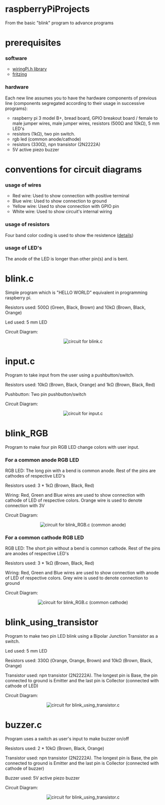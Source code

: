 # raspberryPiProjects
From the basic "blink" program to advance programs

</hr>

# prerequisites

### software
<ul style = "list-style-type:circle">
<li> <a href = "http://wiringpi.com/download-and-install">wiringPi.h library</a>

<li> <a href = "http://fritzing.org/home/">fritzing</a>
</ul>
  
### hardware
Each new line assumes you to have the hardware components of previous line (components segregated according to their usage in successive programs):

<ul style = "list-style-type: circle">
<li>raspberry pi 3 model B+, bread board, GPIO breakout board / female to male jumper wires, male jumper wires, resistors (500Ω and 10kΩ), 5 mm LED's

<li>resistors (1kΩ), two pin switch.

<li>rgb led (common anode/cathode)

<li>resistors (330Ω), npn transistor (2N2222A)
  
<li>5V active piezo buzzer
</ul>

# conventions for circuit diagrams

### usage of wires

<ul style = "list-style-type: circle">
<li>Red wire:     Used to show connection with positive terminal

<li>Blue wire:    Used to show connection to ground

<li>Yellow wire:  Used to show connection with GPIO pin

<li>White wire:   Used to show circuit's internal wiring 
</ul>
  
### usage of resistors

Four band color coding is used to show the resistence (<a href="http://www.circuitstoday.com/resistor-color-code-chart">details</a>)

### usage of LED's

The anode of the LED is longer than other pin(s) and is bent.

</hr>

# blink.c
Simple program which is "HELLO WORLD" equivalent in programming raspberry pi.

Resistors used: 500Ω (Green, Black, Brown) and 10kΩ (Brown, Black, Orange)

Led used: 5 mm LED

Circuit Diagram:

<p align="center">
  <img src="https://raw.githubusercontent.com/sangar-happy/raspberryPiProjects/fBranch/circuit_diagrams/blink.c.png" title="circuit for blink.c">
</p>


# input.c
Program to take input from the user using a pushbutton/switch.

Resistors used: 10kΩ (Brown, Black, Orange) and 1kΩ (Brown, Black, Red)

Pushbutton: Two pin pushbutton/switch

Circuit Diagram:

<p align="center">
  <img src="https://raw.githubusercontent.com/sangar-happy/raspberryPiProjects/fBranch/circuit_diagrams/input.c.png" title="circuit for input.c">
</p>

# blink_RGB
Program to make four pin RGB LED change colors with user input.

### For a common anode RGB LED

RGB LED: The long pin with a bend is common anode. Rest of the pins are cathodes of respective LED's

Resistors used: 3 * 1kΩ (Brown, Black, Red)

Wiring: Red, Green and Blue wires are used to show connection with cathode of LED of respective colors. Orange wire is used to denote connection with 3V

Circuit Diagram:

<p align="center">
  <img src="https://raw.githubusercontent.com/sangar-happy/raspberryPiProjects/fBranch/circuit_diagrams/blink_RGB.c_commonAnode.png" title="circuit for blink_RGB.c (common anode)">
</p>

### For a common cathode RGB LED

RGB LED: The short pin without a bend is common cathode. Rest of the pins are anodes of respective LED's

Resistors used: 3 * 1kΩ (Brown, Black, Red)

Wiring: Red, Green and Blue wires are used to show connection with anode of LED of respective colors. Grey wire is used to denote connection to ground

Circuit Diagram:

<p align="center">
  <img src="https://raw.githubusercontent.com/sangar-happy/raspberryPiProjects/fBranch/circuit_diagrams/blink_RGB.c_commonCathode.png" title="circuit for blink_RGB.c (common cathode)">
</p>

# blink_using_transistor
Program to make two pin LED blink using a Bipolar Junction Transistor as a switch.

Led used: 5 mm LED

Resistors used: 330Ω (Orange, Orange, Brown) and 10kΩ (Brown, Black, Orange)

Transistor used: npn transistor (2N2222A). The longest pin is Base, the pin connected to ground is Emitter and the last pin is Collector (connected with cathode of LED)

Circuit Diagram:

<p align="center">
  <img src="https://raw.githubusercontent.com/sangar-happy/raspberryPiProjects/fBranch/circuit_diagrams/blink_using_transistor.c.png" title="circuit for blink_using_transistor.c">
</p>

# buzzer.c
Program uses a switch as user's input to make buzzer on/off

Resistors used: 2 * 10kΩ (Brown, Black, Orange)

Transistor used: npn transistor (2N2222A). The longest pin is Base, the pin connected to ground is Emitter and the last pin is Collector (connected with cathode of buzzer)

Buzzer used: 5V active piezo buzzer

Circuit Diagram:

<p align="center">
  <img src="https://raw.githubusercontent.com/sangar-happy/raspberryPiProjects/fBranch/circuit_diagrams/buzzer.c.png" title="circuit for blink_using_transistor.c">
</p>
